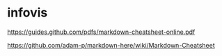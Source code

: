 # infovis

https://guides.github.com/pdfs/markdown-cheatsheet-online.pdf

https://github.com/adam-p/markdown-here/wiki/Markdown-Cheatsheet
